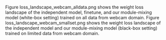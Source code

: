 Figure loss_landscape_webcam_alldata.png shows the weight loss landscape of the independent model, finetune, and our module-mixing model (white-box setting) trained on all data from webcam domain.
Figure loss_landscape_webcam_smallset.png shows the weight loss landscape of the independent model and our module-mixing model (black-box setting) trained on limited data from webcam domain.

